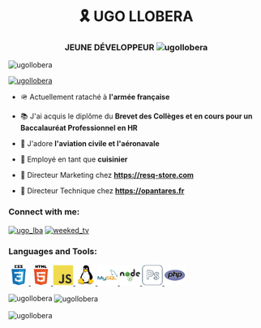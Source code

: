 <h1 align="center">🎗️ UGO LLOBERA</h1>
<h3 align="center">JEUNE DÉVELOPPEUR <img src="https://komarev.com/ghpvc/?username=ugollobera&label=Profile%20views&color=0e75b6&style=flat" alt="ugollobera" /></h3>

<center><p align="left"> <img src="https://komarev.com/ghpvc/?username=ugollobera&label=Profile%20views&color=0e75b6&style=flat" alt="ugollobera" /> </p></center>

<center><p align="left"> <a href="https://github.com/ryo-ma/github-profile-trophy"><img src="https://github-profile-trophy.vercel.app/?username=ugollobera" alt="ugollobera" /></a> </p></center>

- 🪖 Actuellement rataché à **l'armée française**

- 📚 J'ai acquis le diplôme du **Brevet des Collèges et en cours pour un Baccalauréat Professionnel en HR**

- 💖 J'adore **l'aviation civile et l'aéronavale**

- 🔪 Employé en tant que **cuisinier**

- 💼 Directeur Marketing chez **https://resq-store.com**

- 💼 Directeur Technique chez **https://opantares.fr**

<h3 align="left">Connect with me:</h3>
<p align="left">
<a href="https://instagram.com/ugo_lba" target="blank"><img align="center" src="https://raw.githubusercontent.com/rahuldkjain/github-profile-readme-generator/master/src/images/icons/Social/instagram.svg" alt="ugo_lba" height="30" width="40" /></a>
<a href="https://discord.gg/weeked_tv" target="blank"><img align="center" src="https://raw.githubusercontent.com/rahuldkjain/github-profile-readme-generator/master/src/images/icons/Social/discord.svg" alt="weeked_tv" height="30" width="40" /></a>
</p>

<h3 align="left">Languages and Tools:</h3>
<p align="left"> <a href="https://www.w3schools.com/css/" target="_blank" rel="noreferrer"> <img src="https://raw.githubusercontent.com/devicons/devicon/master/icons/css3/css3-original-wordmark.svg" alt="css3" width="40" height="40"/> </a> <a href="https://www.w3.org/html/" target="_blank" rel="noreferrer"> <img src="https://raw.githubusercontent.com/devicons/devicon/master/icons/html5/html5-original-wordmark.svg" alt="html5" width="40" height="40"/> </a> <a href="https://developer.mozilla.org/en-US/docs/Web/JavaScript" target="_blank" rel="noreferrer"> <img src="https://raw.githubusercontent.com/devicons/devicon/master/icons/javascript/javascript-original.svg" alt="javascript" width="40" height="40"/> </a> <a href="https://www.linux.org/" target="_blank" rel="noreferrer"> <img src="https://raw.githubusercontent.com/devicons/devicon/master/icons/linux/linux-original.svg" alt="linux" width="40" height="40"/> </a> <a href="https://www.mysql.com/" target="_blank" rel="noreferrer"> <img src="https://raw.githubusercontent.com/devicons/devicon/master/icons/mysql/mysql-original-wordmark.svg" alt="mysql" width="40" height="40"/> </a> <a href="https://nodejs.org" target="_blank" rel="noreferrer"> <img src="https://raw.githubusercontent.com/devicons/devicon/master/icons/nodejs/nodejs-original-wordmark.svg" alt="nodejs" width="40" height="40"/> </a> <a href="https://www.photoshop.com/en" target="_blank" rel="noreferrer"> <img src="https://raw.githubusercontent.com/devicons/devicon/master/icons/photoshop/photoshop-line.svg" alt="photoshop" width="40" height="40"/> </a> <a href="https://www.php.net" target="_blank" rel="noreferrer"> <img src="https://raw.githubusercontent.com/devicons/devicon/master/icons/php/php-original.svg" alt="php" width="40" height="40"/> </a> </p>

<p><img align="left" src="https://github-readme-stats.vercel.app/api/top-langs?username=ugollobera&show_icons=true&locale=en&layout=compact" alt="ugollobera" /></p>

<p>&nbsp;<img align="center" src="https://github-readme-stats.vercel.app/api?username=ugollobera&show_icons=true&locale=en" alt="ugollobera" /></p>

<p><img align="center" src="https://github-readme-streak-stats.herokuapp.com/?user=ugollobera&" alt="ugollobera" /></p>
